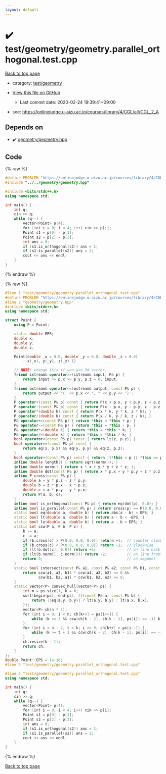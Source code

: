 ```yaml
---
layout: default
---
```


<!-- mathjax config similar to math.stackexchange -->
<script type="text/javascript" async
  src="https://cdnjs.cloudflare.com/ajax/libs/mathjax/2.7.5/MathJax.js?config=TeX-MML-AM_CHTML">
</script>
<script type="text/x-mathjax-config">
  MathJax.Hub.Config({
    TeX: { equationNumbers: { autoNumber: "AMS" }},
    tex2jax: {
      inlineMath: [ ['$','$'] ],
      processEscapes: true
    },
    "HTML-CSS": { matchFontHeight: false },
    displayAlign: "left",
    displayIndent: "2em"
  });
</script>

<script type="text/javascript" src="https://cdnjs.cloudflare.com/ajax/libs/jquery/3.4.1/jquery.min.js"></script>
<script src="https://cdn.jsdelivr.net/npm/jquery-balloon-js@1.1.2/jquery.balloon.min.js" integrity="sha256-ZEYs9VrgAeNuPvs15E39OsyOJaIkXEEt10fzxJ20+2I=" crossorigin="anonymous"></script>
<script type="text/javascript" src="../../../assets/js/copy-button.js"></script>
<link rel="stylesheet" href="../../../assets/css/copy-button.css" />


# :heavy_check_mark: test/geometry/geometry.parallel_orthogonal.test.cpp

<a href="../../../index.html">Back to top page</a>

* category: <a href="../../../index.html#6f6f0638f7867790eb83eef8fd5b53f2">test/geometry</a>
* <a href="{{ site.github.repository_url }}/blob/master/test/geometry/geometry.parallel_orthogonal.test.cpp">View this file on GitHub</a>
    - Last commit date: 2020-02-24 19:39:41+09:00


* see: <a href="https://onlinejudge.u-aizu.ac.jp/courses/library/4/CGL/all/CGL_2_A">https://onlinejudge.u-aizu.ac.jp/courses/library/4/CGL/all/CGL_2_A</a>


## Depends on

* :heavy_check_mark: <a href="../../../library/geometry/geometry.hpp.html">geometry/geometry.hpp</a>


## Code

<a id="unbundled"></a>
{% raw %}
```cpp
#define PROBLEM "https://onlinejudge.u-aizu.ac.jp/courses/library/4/CGL/all/CGL_2_A"
#include "../../geometry/geometry.hpp"

#include <bits/stdc++.h>
using namespace std;

int main() {
    int q;
    cin >> q;
    while (q--) {
        vector<Point> p(4);
        for (int i = 0; i < 4; i++) cin >> p[i];
        Point s1 = p[0] - p[1];
        Point s2 = p[2] - p[3];
        int ans = 0;
        if (s1.is_orthogonal(s2)) ans = 1;
        if (s1.is_parallel(s2)) ans = 2;
        cout << ans << endl;
    }
}
```
{% endraw %}

<a id="bundled"></a>
{% raw %}
```cpp
#line 1 "test/geometry/geometry.parallel_orthogonal.test.cpp"
#define PROBLEM "https://onlinejudge.u-aizu.ac.jp/courses/library/4/CGL/all/CGL_2_A"
#line 2 "geometry/geometry.hpp"
#include <bits/stdc++.h>
using namespace std;

struct Point {
    using P = Point;

    static double EPS;
    double x;
    double y;
    double z;

    Point(double _x = 0.0, double _y = 0.0, double _z = 0.0)
        : x(_x), y(_y), z(_z) {}

    // NOTE: change this if you use 3d vector.
    friend istream& operator>>(istream& input, P& p) {
        return input >> p.x >> p.y, p.z = 0, input;
    }
    friend ostream& operator<<(ostream& output, const P& p) {
        return output << '(' << p.x << ", " << p.y << ')';
    }
    P operator+(const P& p) const { return P(x + p.x, y + p.y, z + p.z); }
    P operator-(const P& p) const { return P(x - p.x, y - p.y, z - p.z); }
    P operator*(double k) const { return P(x * k, y * k, z * k); }
    P operator/(double k) const { return P(x / k, y / k, z / k); }
    P& operator+=(const P& p) { return *this = *this + p; }
    P& operator-=(const P& p) { return *this = *this - p; }
    P& operator*=(double k) { return *this = *this * k; }
    P& operator/=(double k) { return *this = *this / k; }
    bool operator<(const P& p) const { return lt(z, p.z); }
    bool operator==(const P& p) const {
        return eq(x, p.x) && eq(y, p.y) && eq(z, p.z);
    }
    bool operator>(const P& p) const { return !(*this < p || *this == p); }
    inline double length() { return sqrt(norm()); }
    inline double norm() { return x * x + y * y + z * z; };
    inline double dot(const P& p) { return x * p.x + y * p.y + z * p.z; }
    inline P cross(const P& p) {
        double a = y * p.z - z * p.y;
        double b = z * p.x - x * p.z;
        double c = x * p.y - y * p.x;
        return P(a, b, c);
    }
    inline bool is_orthogonal(const P& p) { return eq(dot(p), 0.0); }
    inline bool is_parallel(const P& p) { return cross(p) == P(0.0, 0.0, 0.0); }
    static bool eq(double a, double b) { return abs(a - b) < EPS; }
    static bool lt(double a, double b) { return a - b < -EPS; }
    static bool le(double a, double b) { return a - b < EPS; }
    static int ccw(P a, P b, P c) {
        b -= a;
        c -= a;
        if (b.cross(c) > P(0.0, 0.0, 0.0)) return +1;  // counter clockwise
        if (b.cross(c) < P(0.0, 0.0, 0.0)) return -1;  // clockwise
        if (lt(b.dot(c), 0.0)) return +2;              // on line back
        if (lt(b.norm(), c.norm())) return -2;         // on line front
        return 0;                                      // on segment
    }
    static bool intersect(const P& a1, const P& a2, const P& b1, const P& b2) {
        return ccw(a1, a2, b1) * ccw(a1, a2, b2) <= 0 &&
               ccw(b1, b2, a1) * ccw(b1, b2, a2) <= 0;
    }
    static vector<P> convex_hull(vector<P> ps) {
        int n = ps.size(), k = 0;
        sort(begin(ps), end(ps), [](const P& a, const P& b) {
            return (!eq(a.y, b.y)) ? lt(a.y, b.y) : lt(a.x, b.x);
        });
        vector<P> ch(n * 2);
        for (int i = 0; i < n; ch[k++] = ps[i++]) {
            while (k >= 2 && ccw(ch[k - 2], ch[k - 1], ps[i]) == -1) k--;
        }
        for (int i = n - 2, t = k; i >= 0; ch[k++] = ps[i--]) {
            while (k >= t + 1 && ccw(ch[k - 2], ch[k - 1], ps[i]) == -1) k--;
        }
        ch.resize(k - 1);
        return ch;
    }
};
double Point::EPS = 1e-10;
#line 3 "test/geometry/geometry.parallel_orthogonal.test.cpp"

#line 5 "test/geometry/geometry.parallel_orthogonal.test.cpp"
using namespace std;

int main() {
    int q;
    cin >> q;
    while (q--) {
        vector<Point> p(4);
        for (int i = 0; i < 4; i++) cin >> p[i];
        Point s1 = p[0] - p[1];
        Point s2 = p[2] - p[3];
        int ans = 0;
        if (s1.is_orthogonal(s2)) ans = 1;
        if (s1.is_parallel(s2)) ans = 2;
        cout << ans << endl;
    }
}

```
{% endraw %}

<a href="../../../index.html">Back to top page</a>

